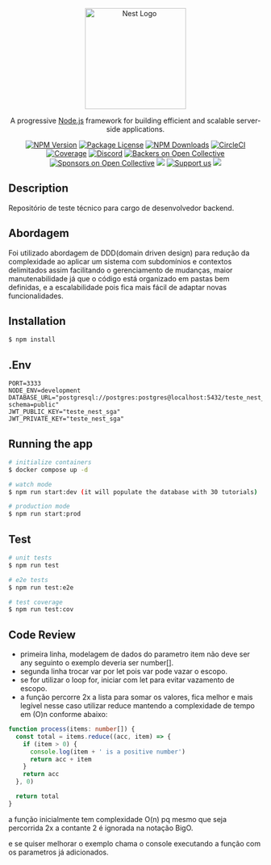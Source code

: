 <p align="center">
  <a href="http://nestjs.com/" target="blank"><img src="https://nestjs.com/img/logo-small.svg" width="200" alt="Nest Logo" /></a>
</p>

<p align="center">A progressive <a href="http://nodejs.org" target="_blank">Node.js</a> framework for building efficient and scalable server-side applications.</p>
    <p align="center">
<a href="https://www.npmjs.com/~nestjscore" target="_blank"><img src="https://img.shields.io/npm/v/@nestjs/core.svg" alt="NPM Version" /></a>
<a href="https://www.npmjs.com/~nestjscore" target="_blank"><img src="https://img.shields.io/npm/l/@nestjs/core.svg" alt="Package License" /></a>
<a href="https://www.npmjs.com/~nestjscore" target="_blank"><img src="https://img.shields.io/npm/dm/@nestjs/common.svg" alt="NPM Downloads" /></a>
<a href="https://circleci.com/gh/nestjs/nest" target="_blank"><img src="https://img.shields.io/circleci/build/github/nestjs/nest/master" alt="CircleCI" /></a>
<a href="https://coveralls.io/github/nestjs/nest?branch=master" target="_blank"><img src="https://coveralls.io/repos/github/nestjs/nest/badge.svg?branch=master#9" alt="Coverage" /></a>
<a href="https://discord.gg/G7Qnnhy" target="_blank"><img src="https://img.shields.io/badge/discord-online-brightgreen.svg" alt="Discord"/></a>
<a href="https://opencollective.com/nest#backer" target="_blank"><img src="https://opencollective.com/nest/backers/badge.svg" alt="Backers on Open Collective" /></a>
<a href="https://opencollective.com/nest#sponsor" target="_blank"><img src="https://opencollective.com/nest/sponsors/badge.svg" alt="Sponsors on Open Collective" /></a>
  <a href="https://paypal.me/kamilmysliwiec" target="_blank"><img src="https://img.shields.io/badge/Donate-PayPal-ff3f59.svg"/></a>
    <a href="https://opencollective.com/nest#sponsor"  target="_blank"><img src="https://img.shields.io/badge/Support%20us-Open%20Collective-41B883.svg" alt="Support us"></a>
  <a href="https://twitter.com/nestframework" target="_blank"><img src="https://img.shields.io/twitter/follow/nestframework.svg?style=social&label=Follow"></a>
</p>
  <!--[![Backers on Open Collective](https://opencollective.com/nest/backers/badge.svg)](https://opencollective.com/nest#backer)
  [![Sponsors on Open Collective](https://opencollective.com/nest/sponsors/badge.svg)](https://opencollective.com/nest#sponsor)-->

## Description

Repositório de teste técnico para cargo de desenvolvedor backend.

## Abordagem

Foi utilizado abordagem de DDD(domain driven design) para redução da complexidade ao aplicar um sistema com subdomínios e contextos delimitados assim facilitando o gerenciamento de mudanças, maior manutenabilidade já que o código está organizado em pastas bem definidas, e a escalabilidade pois fica mais fácil de adaptar novas funcionalidades.

## Installation

```bash
$ npm install
```

## .Env

```
PORT=3333
NODE_ENV=development
DATABASE_URL="postgresql://postgres:postgres@localhost:5432/teste_nest_sga?schema=public"
JWT_PUBLIC_KEY="teste_nest_sga"
JWT_PRIVATE_KEY="teste_nest_sga"

```

## Running the app

```bash
# initialize containers
$ docker compose up -d

# watch mode
$ npm run start:dev (it will populate the database with 30 tutorials)

# production mode
$ npm run start:prod
```

## Test

```bash
# unit tests
$ npm run test

# e2e tests
$ npm run test:e2e

# test coverage
$ npm run test:cov
```

## Code Review

- primeira linha, modelagem de dados do parametro item não deve ser any seguinto o exemplo deveria ser number[].
- segunda linha trocar var por let pois var pode vazar o escopo.
- se for utilizar o loop for, iniciar com let para evitar vazamento de escopo.
- a função percorre 2x a lista para somar os valores, fica melhor e mais legível nesse caso utilizar reduce mantendo a complexidade de tempo em (O)n conforme abaixo:

```typescript
function process(items: number[]) {
  const total = items.reduce((acc, item) => {
    if (item > 0) {
      console.log(item + ' is a positive number')
      return acc + item
    }
    return acc
  }, 0)

  return total
}
```

a função inicialmente tem complexidade O(n) pq mesmo que seja percorrida 2x a contante 2 é ignorada na notação BigO.

e se quiser melhorar o exemplo chama o console executando a função com os parametros já adicionados.
